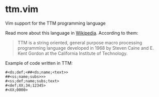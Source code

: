 # ttm.vim

Vim support for the TTM programming language 

Read more about this language in [Wikipedia][wp]. According to them:

> TTM is a string oriented, general purpose macro processing programming
> language developed in 1968 by Steven Caine and E. Kent Gordon at the
> California Institute of Technology.

Example of code written in TTM:

```
#<ds;def;<##<ds;name;<text>>
##<ss;name;subs>>>
#<ss;def;name;subs;text>
#<def;XX;34;12345>
#<XX;0000>
```

[wp]: https://en.wikipedia.org/wiki/TTM_(programming_language)
